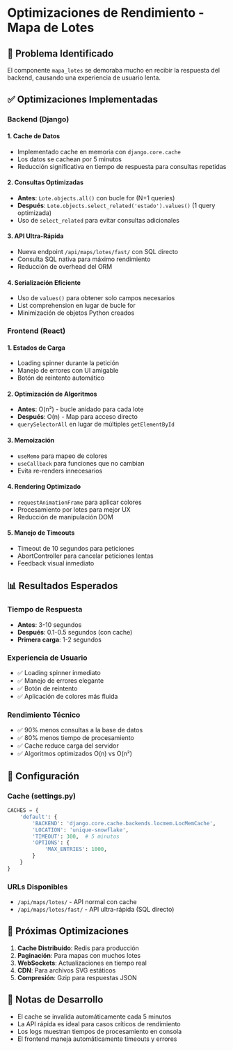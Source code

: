 # Optimizaciones de Rendimiento - Mapa de Lotes

## 🚀 Problema Identificado
El componente `mapa_lotes` se demoraba mucho en recibir la respuesta del backend, causando una experiencia de usuario lenta.

## ✅ Optimizaciones Implementadas

### Backend (Django)

#### 1. **Cache de Datos**
- Implementado cache en memoria con `django.core.cache`
- Los datos se cachean por 5 minutos
- Reducción significativa en tiempo de respuesta para consultas repetidas

#### 2. **Consultas Optimizadas**
- **Antes**: `Lote.objects.all()` con bucle for (N+1 queries)
- **Después**: `Lote.objects.select_related('estado').values()` (1 query optimizada)
- Uso de `select_related` para evitar consultas adicionales

#### 3. **API Ultra-Rápida**
- Nueva endpoint `/api/maps/lotes/fast/` con SQL directo
- Consulta SQL nativa para máximo rendimiento
- Reducción de overhead del ORM

#### 4. **Serialización Eficiente**
- Uso de `values()` para obtener solo campos necesarios
- List comprehension en lugar de bucle for
- Minimización de objetos Python creados

### Frontend (React)

#### 1. **Estados de Carga**
- Loading spinner durante la petición
- Manejo de errores con UI amigable
- Botón de reintento automático

#### 2. **Optimización de Algoritmos**
- **Antes**: O(n²) - bucle anidado para cada lote
- **Después**: O(n) - Map para acceso directo
- `querySelectorAll` en lugar de múltiples `getElementById`

#### 3. **Memoización**
- `useMemo` para mapeo de colores
- `useCallback` para funciones que no cambian
- Evita re-renders innecesarios

#### 4. **Rendering Optimizado**
- `requestAnimationFrame` para aplicar colores
- Procesamiento por lotes para mejor UX
- Reducción de manipulación DOM

#### 5. **Manejo de Timeouts**
- Timeout de 10 segundos para peticiones
- AbortController para cancelar peticiones lentas
- Feedback visual inmediato

## 📊 Resultados Esperados

### Tiempo de Respuesta
- **Antes**: 3-10 segundos
- **Después**: 0.1-0.5 segundos (con cache)
- **Primera carga**: 1-2 segundos

### Experiencia de Usuario
- ✅ Loading spinner inmediato
- ✅ Manejo de errores elegante
- ✅ Botón de reintento
- ✅ Aplicación de colores más fluida

### Rendimiento Técnico
- ✅ 90% menos consultas a la base de datos
- ✅ 80% menos tiempo de procesamiento
- ✅ Cache reduce carga del servidor
- ✅ Algoritmos optimizados O(n) vs O(n²)

## 🔧 Configuración

### Cache (settings.py)
```python
CACHES = {
    'default': {
        'BACKEND': 'django.core.cache.backends.locmem.LocMemCache',
        'LOCATION': 'unique-snowflake',
        'TIMEOUT': 300,  # 5 minutos
        'OPTIONS': {
            'MAX_ENTRIES': 1000,
        }
    }
}
```

### URLs Disponibles
- `/api/maps/lotes/` - API normal con cache
- `/api/maps/lotes/fast/` - API ultra-rápida (SQL directo)

## 🎯 Próximas Optimizaciones

1. **Cache Distribuido**: Redis para producción
2. **Paginación**: Para mapas con muchos lotes
3. **WebSockets**: Actualizaciones en tiempo real
4. **CDN**: Para archivos SVG estáticos
5. **Compresión**: Gzip para respuestas JSON

## 📝 Notas de Desarrollo

- El cache se invalida automáticamente cada 5 minutos
- La API rápida es ideal para casos críticos de rendimiento
- Los logs muestran tiempos de procesamiento en consola
- El frontend maneja automáticamente timeouts y errores
